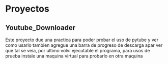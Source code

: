 # Proyectos

## Youtube_Downloader

Este proyecto due una practica para poder probar el uso de pytube y ver como usarlo tambien agregue una barra de progreso de descarga apar ver que tal se veia, por ultimo volvi ejecutable el programa, para usos de prueba instale una maquina virtual para probarlo en otra maquina